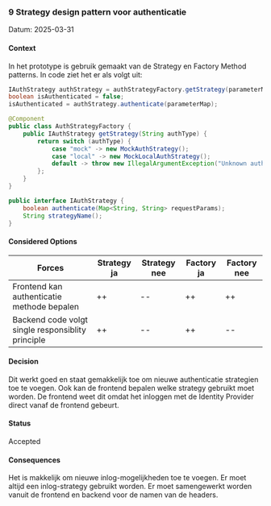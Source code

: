 ### 9 Strategy design pattern voor authenticatie

Datum: 2025-03-31

#### Context

In het prototype is gebruik gemaakt van de Strategy en Factory Method patterns.
In code ziet het er als volgt uit:

```java
IAuthStrategy authStrategy = authStrategyFactory.getStrategy(parameterMap.get("auth-type"));
boolean isAuthenticated = false;
isAuthenticated = authStrategy.authenticate(parameterMap);
```

```java
@Component
public class AuthStrategyFactory {
    public IAuthStrategy getStrategy(String authType) {
        return switch (authType) {
            case "mock" -> new MockAuthStrategy();
            case "local" -> new MockLocalAuthStrategy();
            default -> throw new IllegalArgumentException("Unknown auth type: " + authType);
        };
    }
}
```

```java
public interface IAuthStrategy {
    boolean authenticate(Map<String, String> requestParams);
    String strategyName();
}
```

#### Considered Options

| Forces                                            | Strategy ja | Strategy nee | Factory ja | Factory nee |
|---------------------------------------------------|-------------|--------------|------------|-------------|
| Frontend kan authenticatie methode bepalen        | ++          | --           | ++         | ++          |
| Backend code volgt single responsiblity principle | ++          | --           | ++         | --          |

#### Decision

Dit werkt goed en staat gemakkelijk toe om nieuwe authenticatie strategien toe te voegen. Ook kan de frontend bepalen
welke strategy gebruikt moet worden. De frontend weet dit omdat het inloggen met de Identity Provider direct vanaf de
frontend gebeurt.

#### Status

Accepted

#### Consequences

Het is makkelijk om nieuwe inlog-mogelijkheden toe te voegen.
Er moet altijd een inlog-strategy gebruikt worden.
Er moet samengewerkt worden vanuit de frontend en backend voor de namen van de headers.
